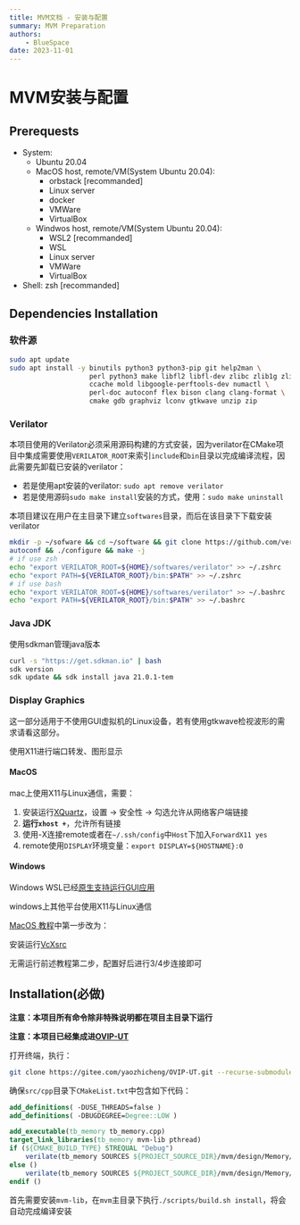 ```yaml
---
title: MVM文档 - 安装与配置
summary: MVM Preparation
authors:
    - BlueSpace
date: 2023-11-01
---
```


# MVM安装与配置

## Prerequests

- System:
    - Ubuntu 20.04
    - MacOS host, remote/VM(System Ubuntu 20.04):
        - orbstack [recommanded]
        - Linux server
        - docker
        - VMWare
        - VirtualBox
    - Windwos host, remote/VM(System Ubuntu 20.04):
        - WSL2 [recommanded]
        - WSL
        - Linux server
        - VMWare
        - VirtualBox
- Shell: zsh [recommanded]

## Dependencies Installation

### 软件源

```sh
sudo apt update
sudo apt install -y binutils python3 python3-pip git help2man \
                    perl python3 make libfl2 libfl-dev zlibc zlib1g zlib1g-dev \
                    ccache mold libgoogle-perftools-dev numactl \
                    perl-doc autoconf flex bison clang clang-format \
                    cmake gdb graphviz lconv gtkwave unzip zip
```

### Verilator

本项目使用的Verilator必须采用源码构建的方式安装，因为verilator在CMake项目中集成需要使用`VERILATOR_ROOT`来索引`include`和`bin`目录以完成编译流程，因此需要先卸载已安装的verilator：

- 若是使用apt安装的verilator: `sudo apt remove verilator`
- 若是使用源码`sudo make install`安装的方式，使用：`sudo make uninstall`

本项目建议在用户在主目录下建立`softwares`目录，而后在该目录下下载安装verilator

```sh
mkdir -p ~/sofware && cd ~/software && git clone https://github.com/verilator/verilator && cd verilator
autoconf && ./configure && make -j
# if use zsh
echo "export VERILATOR_ROOT=${HOME}/softwares/verilator" >> ~/.zshrc
echo "export PATH=${VERILATOR_ROOT}/bin:$PATH" >> ~/.zshrc
# if use bash
echo "export VERILATOR_ROOT=${HOME}/softwares/verilator" >> ~/.bashrc
echo "export PATH=${VERILATOR_ROOT}/bin:$PATH" >> ~/.bashrc
```

### Java JDK

使用sdkman管理java版本

```sh
curl -s "https://get.sdkman.io" | bash
sdk version
sdk update && sdk install java 21.0.1-tem
```

### Display Graphics

这一部分适用于不使用GUI虚拟机的Linux设备，若有使用gtkwave检视波形的需求请看这部分。

使用X11进行端口转发、图形显示

#### MacOS

mac上使用X11与Linux通信，需要：

1. 安装运行[XQuartz](https://www.xquartz.org)，设置 $\rightarrow$ 安全性 $\rightarrow$ 勾选允许从网络客户端链接
2. **运行`xhost +`**，允许所有链接
3. 使用-X连接remote或者在`~/.ssh/config`中`Host`下加入`ForwardX11 yes`
4. remote使用`DISPLAY`环境变量：`export DISPLAY=${HOSTNAME}:0`

#### Windows

Windows WSL已经[原生支持运行GUI应用](https://learn.microsoft.com/en-us/windows/wsl/tutorials/gui-apps)

windows上其他平台使用X11与Linux通信

[MacOS 教程](#macos)中第一步改为：

安装运行[VcXsrc](https://sourceforge.net/projects/vcxsrv/)

无需运行前述教程第二步，配置好后进行3/4步连接即可

## Installation(必做)

**注意：本项目所有命令除非特殊说明都在项目主目录下运行**

**注意：本项目已经集成进[OVIP-UT](https://gitee.com/yaozhicheng/OVIP-UT)**

打开终端，执行：

```sh
git clone https://gitee.com/yaozhicheng/OVIP-UT.git --recurse-submodules
```

确保`src/cpp`目录下`CMakeList.txt`中包含如下代码：

```cmake
add_definitions( -DUSE_THREADS=false )
add_definitions( -DBUGDEGREE=Degree::LOW )

add_executable(tb_memory tb_memory.cpp)
target_link_libraries(tb_memory mvm-lib pthread)
if (${CMAKE_BUILD_TYPE} STREQUAL "Debug")
    verilate(tb_memory SOURCES ${PROJECT_SOURCE_DIR}/mvm/design/Memory/memory.sv TOP_MODULE memory COVERAGE OPT_SLOW TRACE)
else ()
    verilate(tb_memory SOURCES ${PROJECT_SOURCE_DIR}/mvm/design/Memory/memory.sv TOP_MODULE memory COVERAGE OPT_FAST TRACE)
endif ()
```

首先需要安装`mvm-lib`，在`mvm`主目录下执行`./scripts/build.sh install`，将会自动完成编译安装
